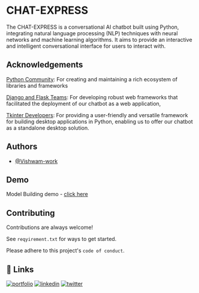 
# CHAT-EXPRESS

The CHAT-EXPRESS is a conversational AI chatbot built using Python, integrating natural language processing (NLP) techniques with neural networks and machine learning algorithms. It aims to provide an interactive and intelligent conversational interface for users to interact with.


## Acknowledgements
[Python Community](https://www.python.org/): For creating and maintaining a rich ecosystem of libraries and frameworks

[Django and Flask Teams](https://www.djangoproject.com/): For developing robust web frameworks that facilitated the deployment of our chatbot as a web application, 

[Tkinter Developers](https://docs.python.org/3/library/tkinter.html): For providing a user-friendly and versatile framework for building desktop applications in Python, enabling us to offer our chatbot as a standalone desktop solution.



## Authors

- [@Vishwam-work](https://github.com/Vishwam-work)


## Demo


Model Building demo - [click here](https://github.com/Vishwam-work/Chat-Express/blob/master/Videos/main.py%20-%20New%20folder%20-%20Visual%20Studio%20Code%202024-02-18%2000-42-54.mp4)

## Contributing

Contributions are always welcome!

See `reqyirement.txt` for ways to get started.

Please adhere to this project's `code of conduct`.
## 🔗 Links
[![portfolio](https://img.shields.io/badge/my_portfolio-000?style=for-the-badge&logo=ko-fi&logoColor=white)](https://katherineoelsner.com/)
[![linkedin](https://img.shields.io/badge/linkedin-0A66C2?style=for-the-badge&logo=linkedin&logoColor=white)](https://www.linkedin.com/)
[![twitter](https://img.shields.io/badge/twitter-1DA1F2?style=for-the-badge&logo=twitter&logoColor=white)](https://twitter.com/)
